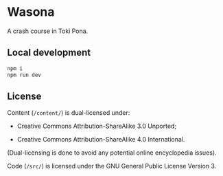 # Wasona

A crash course in Toki Pona.

## Local development

```sh
npm i
npm run dev
```

## License

Content (`/content/`) is dual-licensed under:

- Creative Commons Attribution-ShareAlike 3.0 Unported;

- Creative Commons Attribution-ShareAlike 4.0 International.

(Dual-licensing is done to avoid any potential online encyclopedia issues).

Code (`/src/`) is licensed under the GNU General Public License Version 3.

